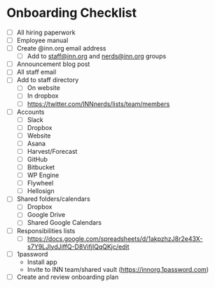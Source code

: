# Onboarding Checklist

- [ ] All hiring paperwork
- [ ] Employee manual
- [ ] Create @inn.org email address
  - [ ] Add to staff@inn.org and nerds@inn.org groups
- [ ] Announcement blog post
- [ ] All staff email
- [ ] Add to staff directory
  - [ ] On website
  - [ ] In dropbox
  - [ ] https://twitter.com/INNnerds/lists/team/members
- [ ] Accounts
  - [ ] Slack
  - [ ] Dropbox
  - [ ] Website
  - [ ] Asana
  - [ ] Harvest/Forecast
  - [ ] GitHub
  - [ ] Bitbucket
  - [ ] WP Engine
  - [ ] Flywheel
  - [ ] Hellosign
- [ ] Shared folders/calendars
  - [ ] Dropbox
  - [ ] Google Drive
  - [ ] Shared Google Calendars
- [ ] Responsibilities lists
  - [ ] https://docs.google.com/spreadsheets/d/1akpzhzJ8r2e43X-s7Y9LJIydJiffQ-D8VifjIQqQKjc/edit
- [ ] 1password
  - Install app
  - Invite to INN team/shared vault (https://innorg.1password.com)
- [ ] Create and review onboarding plan
